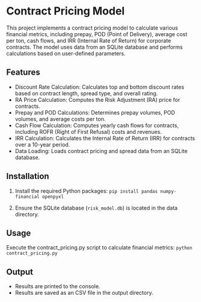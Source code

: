 # Contract Pricing Model
This project implements a contract pricing model to calculate various financial metrics, including prepay, POD (Point of Delivery), average cost per ton, cash flows, and IRR (Internal Rate of Return) for corporate contracts. The model uses data from an SQLite database and performs calculations based on user-defined parameters.

## Features
- Discount Rate Calculation: Calculates top and bottom discount rates based on contract length, spread type, and overall rating.
- RA Price Calculation: Computes the Risk Adjustment (RA) price for contracts.
- Prepay and POD Calculations: Determines prepay volumes, POD volumes, and average costs per ton.
- Cash Flow Calculation: Computes yearly cash flows for contracts, including ROFR (Right of First Refusal) costs and revenues.
- IRR Calculation: Calculates the Internal Rate of Return (IRR) for contracts over a 10-year period.
- Data Loading: Loads contract pricing and spread data from an SQLite database.

## Installation

1. Install the required Python packages:
`pip install pandas numpy-financial openpyxl`

2. Ensure the SQLite database (`risk_model.db`) is located in the data directory.

## Usage
Execute the contract_pricing.py script to calculate financial metrics:
`python contract_pricing.py`

## Output

- Results are printed to the console.
- Results are saved as an CSV file in the output directory.
